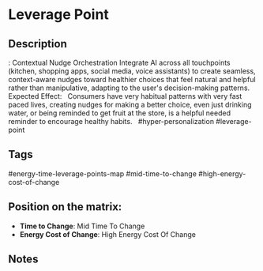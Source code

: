 # Leverage Point

## Description
: Contextual Nudge Orchestration Integrate AI across all touchpoints (kitchen, shopping apps, social media, voice assistants) to create seamless, context-aware nudges toward healthier choices that feel natural and helpful rather than manipulative, adapting to the user's decision-making patterns.   Expected Effect:   Consumers have very habitual patterns with very fast paced lives, creating nudges for making a better choice, even just drinking water, or being reminded to get fruit at the store, is a helpful needed reminder to encourage healthy habits.     #hyper-personalization #leverage-point

## Tags
#energy-time-leverage-points-map #mid-time-to-change #high-energy-cost-of-change

## Position on the matrix:
- **Time to Change**: Mid Time To Change
- **Energy Cost of Change**: High Energy Cost Of Change

## Notes
<!-- Add your notes here -->
